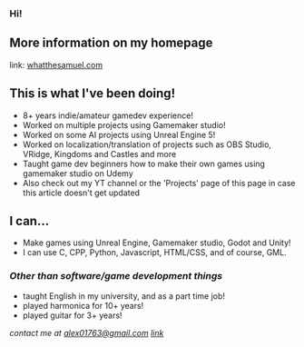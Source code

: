 ### Hi!

## More information on my homepage
  link: [whatthesamuel.com](https://whatthesamuel.com)

## This is what I've been doing!
* 8+ years indie/amateur gamedev experience!
* Worked on multiple projects using Gamemaker studio!
* Worked on some AI projects using Unreal Engine 5!
* Worked on localization/translation of projects such as OBS Studio, VRidge, Kingdoms and Castles and more
* Taught game dev beginners how to make their own games using gamemaker studio on Udemy
* Also check out my YT channel or the 'Projects' page of this page in case this article doesn't get updated

## I can...
* Make games using Unreal Engine, Gamemaker studio, Godot and Unity!
* I can use C, CPP, Python, Javascript, HTML/CSS, and of course, GML.

### *Other than software/game development things*
* taught English in my university, and as a part time job!
* played harmonica for 10+ years!
* played guitar for 3+ years!

 
*contact me at alex01763@gmail.com [link](mailto:alex01763@gmail.com)*
